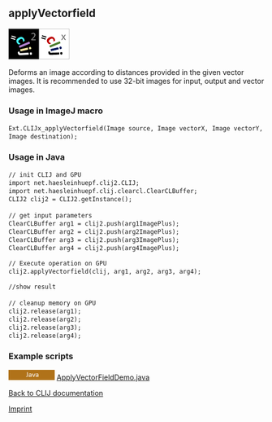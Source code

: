 ## applyVectorfield
![Image](images/mini_clij2_logo.png)![Image](images/mini_clijx_logo.png)

Deforms an image according to distances provided in the given vector images. It is recommended to use 32-bit images for input, output and vector images. 

### Usage in ImageJ macro
```
Ext.CLIJx_applyVectorfield(Image source, Image vectorX, Image vectorY, Image destination);
```


### Usage in Java
```
// init CLIJ and GPU
import net.haesleinhuepf.clij2.CLIJ;
import net.haesleinhuepf.clij.clearcl.ClearCLBuffer;
CLIJ2 clij2 = CLIJ2.getInstance();

// get input parameters
ClearCLBuffer arg1 = clij2.push(arg1ImagePlus);
ClearCLBuffer arg2 = clij2.push(arg2ImagePlus);
ClearCLBuffer arg3 = clij2.push(arg3ImagePlus);
ClearCLBuffer arg4 = clij2.push(arg4ImagePlus);
```

```
// Execute operation on GPU
clij2.applyVectorfield(clij, arg1, arg2, arg3, arg4);
```

```
//show result

// cleanup memory on GPU
clij2.release(arg1);
clij2.release(arg2);
clij2.release(arg3);
clij2.release(arg4);
```




### Example scripts
<a href="https://github.com/clij/clij-docs/blob/master/src/main/java/net/haesleinhuepf/clij/examples/"><img src="images/language_java.png" height="20"/></a> [ApplyVectorFieldDemo.java](https://github.com/clij/clij-docs/blob/master/src/main/java/net/haesleinhuepf/clij/examples/ApplyVectorFieldDemo.java)  


[Back to CLIJ documentation](https://clij.github.io/)

[Imprint](https://clij.github.io/imprint)
